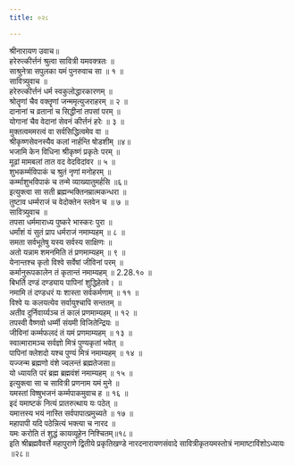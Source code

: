 ```yaml
---
title: ०२८

---
```

श्रीनारायण उवाच॥  
हरेरुत्कीर्त्तनं श्रुत्वा सावित्री यमवक्त्रतः ॥  
साश्रुनेत्रा सपुलका यमं पुनरुवाच सा ॥ १ ॥  
सावित्र्युवाच ॥  
हरेरुत्कीर्त्तनं धर्म स्वकुलोद्धारकारणम् ॥  
श्रोतॄणां चैव वक्तॄणां जन्ममृत्युजराहरम् ॥ २ ॥  
दानानां च व्रतानां च सिद्धीनां तपसां परम् ॥  
योगानां चैव वेदानां सेवनं कीर्त्तनं हरेः ॥ ३ ॥  
मुक्तत्वममरत्वं वा सर्वसिद्धित्वमेव वा ॥  
श्रीकृष्णसेवनस्यैव कलां नार्हन्ति षोडशीम् ॥४॥  
भजामि केन विधिना श्रीकृष्णं प्रकृतेः परम् ॥  
मूढां मामबलां तात वद वेदविदांवर ॥ ५ ॥  
शुभकर्म्मविपाकं च श्रुतं नृणां मनोहरम् ॥  
कर्म्माशुभविपाकं च तन्मे व्याख्यातुमर्हसि ॥६॥  
इत्युक्त्वा सा सती ब्रह्मन्भक्तिनम्रात्मकन्धरा ॥  
तुष्टाव धर्म्मराजं च वेदोक्तेन स्तवेन च ॥ ७ ॥  
सावित्र्युवाच ॥  
तपसा धर्ममाराध्य पुष्करे भास्करः पुरा ॥  
धर्मांशं यं सुतं प्राप धर्मराजं नमाम्यहम् ॥ ८ ॥  
समता सर्वभूतेषु यस्य सर्वस्य साक्षिणः ॥  
अतो यन्नाम शमनमिति तं प्रणमाम्यहम् ॥ ९ ॥  
येनान्तश्च कृतो विश्वे सर्वेषां जीविनां परम् ॥  
कर्मानुरूपकालेन तं कृतान्तं नमाम्यहम् ॥ 2.28.१० ॥  
बिभर्ति दण्डं दण्ड्याय पापिनां शुद्धिहेतवे। ॥  
नमामि तं दण्डधरं यः शास्ता सर्वकर्मणाम् ॥ ११ ॥  
विश्वे यः कलयत्येव सर्वायुश्चापि सन्ततम् ॥  
अतीव दुर्निवार्य्यञ्च तं कालं प्रणमाम्यहम् ॥ १२ ॥  
तपस्वी वैष्णवो धर्म्मी संयमी विजितेन्द्रियः ॥  
जीविनां कर्म्मफलदं तं यमं प्रणमाम्यहम् ॥ १३ ॥  
स्वात्मारामञ्च सर्वज्ञो मित्रं पुण्यकृतां भवेत् ॥  
पापिनां क्लेशदो यश्च पुण्यं मित्रं नमाम्यहम् ॥ १४ ॥  
यज्जन्म ब्रह्मणो वंशे ज्वलन्तं ब्रह्मतेजसा॥  
यो ध्यायति परं ब्रह्म ब्रह्मवंशं नमाम्यहम् ॥ १५ ॥  
इत्युक्त्वा सा च सावित्री प्रणनाम यमं मुने ॥  
यमस्तां विष्षुभजनं कर्म्मपाकमुवाच ह ॥ १६ ॥  
इदं यमाष्टकं नित्यं प्रातरुत्थाय यः पठेत् ॥  
यमात्तस्य भयं नास्ति सर्वपापात्प्रमुच्यते ॥ १७ ॥  
महापापी यदि पठेन्नित्यं भक्त्या च नारद ॥  
यमः करोति तं शुद्धं कायव्यूहेन निश्चितम्॥१८॥  
इति श्रीब्रह्मवैवर्त्ते महापुराणे द्वितीये प्रकृतिखण्डे नारदनारायणसंवादे सावित्रीकृतयमस्तोत्रं नामाष्टाविंशोऽध्यायः ॥२८॥